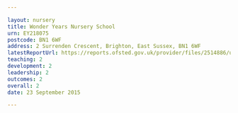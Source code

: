 ```yaml
---

layout: nursery
title: Wonder Years Nursery School
urn: EY218075
postcode: BN1 6WF
address: 2 Surrenden Crescent, Brighton, East Sussex, BN1 6WF
latestReportUrl: https://reports.ofsted.gov.uk/provider/files/2514886/urn/EY218075.pdf
teaching: 2
development: 2
leadership: 2
outcomes: 2
overall: 2
date: 23 September 2015

---
```

